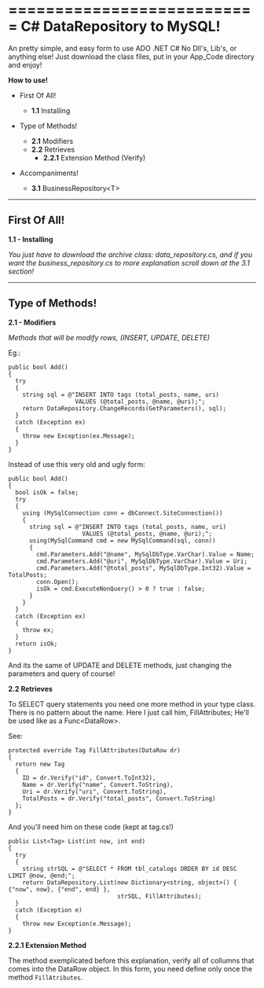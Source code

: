 ===========================
C# DataRepository to MySQL!
===========================

An pretty simple, and easy form to use ADO .NET C#
No Dll's, Lib's, or anything else!
Just download the class files, put in your App_Code directory and enjoy!

**How to use!**

  - First Of All!
    - **1.1** Installing

  - Type of Methods!
    - **2.1** Modifiers
    - **2.2** Retrieves
      - **2.2.1** Extension Method (Verify)
    
  - Accompaniments!
    - **3.1** BusinessRepository&lt;T&gt;

-------------
First Of All!
-------------
**1.1 - Installing**

*You just have to download the archive class: data_repository.cs, and if you want the business_repository.cs to more explanation scroll down at the 3.1 section!*


----------------
Type of Methods!
----------------
**2.1 - Modifiers**

*Methods that will be modify rows, (INSERT, UPDATE, DELETE)*
 
 Eg.:
```
public bool Add()
{
  try
  {
    string sql = @"INSERT INTO tags (total_posts, name, uri) 
                   VALUES (@total_posts, @name, @uri);";
    return DataRepository.ChangeRecords(GetParameters(), sql);
  }
  catch (Exception ex)
  {
    throw new Exception(ex.Message);
  }
}
```


Instead of use this very old and ugly form:


```
public bool Add()
{
  bool isOk = false;
  try
  {
    using (MySqlConnection conn = dbConnect.SiteConnection())
    {
      string sql = @"INSERT INTO tags (total_posts, name, uri) 
                     VALUES (@total_posts, @name, @uri);";
      using(MySqlCommand cmd = new MySqlCommand(sql, conn))
      {
        cmd.Parameters.Add("@name", MySqlDbType.VarChar).Value = Name;
        cmd.Parameters.Add("@uri", MySqlDbType.VarChar).Value = Uri;
        cmd.Parameters.Add("@total_posts", MySqlDbType.Int32).Value = TotalPosts;
        conn.Open();
        isOk = cmd.ExecuteNonQuery() > 0 ? true : false;
      }
    }
  }
  catch (Exception ex)
  {
    throw ex;
  }
  return isOk;
}
```

And its the same of UPDATE and DELETE methods, just changing the parameters and query of course!


**2.2 Retrieves**

To SELECT query statements you need one more method in your type class.
There is no pattern about the name. Here I just call him, FillAttributes;
He'll be used like as a Func&lt;DataRow&gt;.


See:
```
protected override Tag FillAttributes(DataRow dr)
{
  return new Tag
  {
    ID = dr.Verify("id", Convert.ToInt32),
    Name = dr.Verify("name", Convert.ToString),
    Uri = dr.Verify("uri", Convert.ToString),
    TotalPosts = dr.Verify("total_posts", Convert.ToString) 
  };
}
```

And you'll need him on these code (kept at tag.cs!)

```
public List<Tag> List(int now, int end)
{
  try
  {
    string strSQL = @"SELECT * FROM tbl_catalogs ORDER BY id DESC LIMIT @now, @end;";
    return DataRepository.List(new Dictionary<string, object>() { {"now", now}, {"end", end} },
                               strSQL, FillAttributes);
  }
  catch (Exception e)
  {
    throw new Exception(e.Message);
}
```

**2.2.1 Extension Method**

The method exemplicated before this explanation, verify all of collumns that comes into the DataRow object. In this form, you need define only once the method `FillAtributes`.
